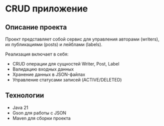 # CRUD приложение

## Описание проекта

Проект представляет собой сервис для управления авторами (writers), их публикациями (posts) и лейблами (labels).


Реализация включает в себя:

- CRUD операции для сущностей Writer, Post, Label
- Валидацию входных данных
- Хранение данных в JSON-файлах
- Управление статусами записей (ACTIVE/DELETED)


## Технологии

- Java 21
- Gson для работы с JSON
- Maven для сборки проекта

